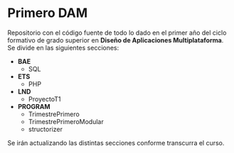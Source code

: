 # Primero DAM
Repositorio con el código fuente de todo lo dado en el primer año del ciclo formativo de grado superior en **Diseño de Aplicaciones Multiplataforma**. Se divide
en las siguientes secciones:

* **BAE**
    * SQL
* **ETS**
    * PHP
* **LND**
    * ProyectoT1
* **PROGRAM**
    * TrimestrePrimero
    * TrimestrePrimeroModular
    * structorizer

Se irán actualizando las distintas secciones conforme transcurra el curso.

